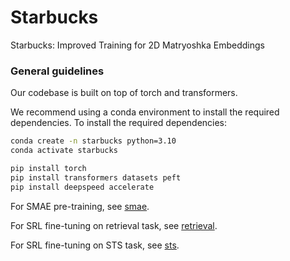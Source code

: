 # Starbucks
Starbucks: Improved Training for 2D Matryoshka Embeddings

### General guidelines
Our codebase is built on top of torch and transformers.

We recommend using a conda environment to install the required dependencies.
To install the required dependencies:

```bash
conda create -n starbucks python=3.10
conda activate starbucks

pip install torch
pip install transformers datasets peft
pip install deepspeed accelerate
```

For SMAE pre-training, see [smae](smae/README.md).

For SRL fine-tuning on retrieval task, see [retrieval](retrieval/README.md).

For SRL fine-tuning on STS task, see [sts](sts/README.md).